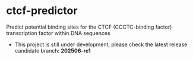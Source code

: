 # ctcf-predictor
Predict potential binding sites for the CTCF (CCCTC-binding factor) transcription factor within DNA sequences

* This project is still under development, please check the latest release candidate branch: **202506-rc1**
